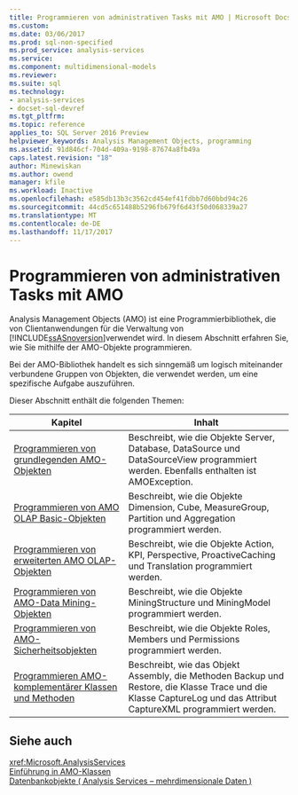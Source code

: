 ```yaml
---
title: Programmieren von administrativen Tasks mit AMO | Microsoft Docs
ms.custom: 
ms.date: 03/06/2017
ms.prod: sql-non-specified
ms.prod_service: analysis-services
ms.service: 
ms.component: multidimensional-models
ms.reviewer: 
ms.suite: sql
ms.technology:
- analysis-services
- docset-sql-devref
ms.tgt_pltfrm: 
ms.topic: reference
applies_to: SQL Server 2016 Preview
helpviewer_keywords: Analysis Management Objects, programming
ms.assetid: 91d846cf-704d-409a-9198-87674a8fb49a
caps.latest.revision: "18"
author: Minewiskan
ms.author: owend
manager: kfile
ms.workload: Inactive
ms.openlocfilehash: e585db13b3c3562cd454ef41fdbb7d60bbd94c26
ms.sourcegitcommit: 44cd5c651488b5296fb679f6d43f50d068339a27
ms.translationtype: MT
ms.contentlocale: de-DE
ms.lasthandoff: 11/17/2017
---
```

# <a name="programming-administrative-tasks-with-amo"></a>Programmieren von administrativen Tasks mit AMO
  Analysis Management Objects (AMO) ist eine Programmierbibliothek, die von Clientanwendungen für die Verwaltung von [!INCLUDE[ssASnoversion](../../../includes/ssasnoversion-md.md)]verwendet wird. In diesem Abschnitt erfahren Sie, wie Sie mithilfe der AMO-Objekte programmieren.  
  
 Bei der AMO-Bibliothek handelt es sich sinngemäß um logisch miteinander verbundene Gruppen von Objekten, die verwendet werden, um eine spezifische Aufgabe auszuführen.  
  
 Dieser Abschnitt enthält die folgenden Themen:  
  
|Kapitel|Inhalt|  
|-------------|--------------|  
|[Programmieren von grundlegenden AMO-Objekten](../../../analysis-services/multidimensional-models/analysis-management-objects/programming-amo-fundamental-objects.md)|Beschreibt, wie die Objekte Server, Database, DataSource und DataSourceView programmiert werden. Ebenfalls enthalten ist AMOException.|  
|[Programmieren von AMO OLAP Basic-Objekten](../../../analysis-services/multidimensional-models/analysis-management-objects/programming-amo-olap-basic-objects.md)|Beschreibt, wie die Objekte Dimension, Cube, MeasureGroup, Partition und Aggregation programmiert werden.|  
|[Programmieren von erweiterten AMO OLAP-Objekten](../../../analysis-services/multidimensional-models/analysis-management-objects/programming-amo-olap-advanced-objects.md)|Beschreibt, wie die Objekte Action, KPI, Perspective, ProactiveCaching und Translation programmiert werden.|  
|[Programmieren von AMO-Data Mining-Objekten](../../../analysis-services/multidimensional-models/analysis-management-objects/programming-amo-data-mining-objects.md)|Beschreibt, wie die Objekte MiningStructure und MiningModel programmiert werden.|  
|[Programmieren von AMO-Sicherheitsobjekten](../../../analysis-services/multidimensional-models/analysis-management-objects/programming-amo-security-objects.md)|Beschreibt, wie die Objekte Roles, Members und Permissions programmiert werden.|  
|[Programmieren AMO-komplementärer Klassen und Methoden](../../../analysis-services/multidimensional-models/analysis-management-objects/programming-amo-complementary-classes-and-methods.md)|Beschreibt, wie das Objekt Assembly, die Methoden Backup und Restore, die Klasse Trace und die Klasse CaptureLog und das Attribut CaptureXML programmiert werden.|  
  
## <a name="see-also"></a>Siehe auch  
 <xref:Microsoft.AnalysisServices>   
 [Einführung in AMO-Klassen](../../../analysis-services/multidimensional-models/analysis-management-objects/amo-classes-introduction.md)   
 [Datenbankobjekte &#40; Analysis Services – mehrdimensionale Daten &#41;](../../../analysis-services/multidimensional-models/olap-logical/database-objects-analysis-services-multidimensional-data.md)  
  
  
